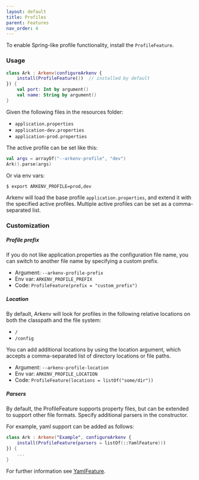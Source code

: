 ```yaml
---
layout: default
title: Profiles
parent: Features
nav_order: 4
---
```


To enable Spring-like profile functionality, install the `ProfileFeature`.

### Usage

```kotlin
class Ark : Arkenv(configureArkenv { 
    install(ProfileFeature())  // installed by default
}) { 
    val port: Int by argument()
    val name: String by argument()
}
```

Given the following files in the resources folder:
* `application.properties`
* `application-dev.properties`
* `application-prod.properties`

The active profile can be set like this:
```kotlin
val args = arrayOf("--arkenv-profile", "dev")
Ark().parse(args)
```

Or via env vars:
```bash
$ export ARKENV_PROFILE=prod,dev
```

Arkenv will load the base profile `application.properties`,
and extend it with the specified active profiles.
Multiple active profiles can be set as a comma-separated list.

### Customization

##### Profile prefix
If you do not like application.properties as the configuration file name,
you can switch to another file name by specifying a custom prefix.

* Argument: `--arkenv-profile-prefix`
* Env var: `ARKENV_PROFILE_PREFIX`
* Code: `ProfileFeature(prefix = "custom_prefix")`

##### Location
By default, Arkenv will look for profiles in the following relative locations
on both the classpath and the file system:
* `/`
* `/config`

You can add additional locations by using the location argument,
which accepts a comma-separated list of directory locations or file paths.

* Argument: `--arkenv-profile-location`
* Env var: `ARKENV_PROFILE_LOCATION`
* Code: `ProfileFeature(locations = listOf("some/dir"))`

##### Parsers

By default, the ProfileFeature supports property files, but can be
extended to support other file formats.
Specify additional parsers in the constructor.

For example, yaml support can be added as follows:

```kotlin
class Ark : Arkenv("Example", configureArkenv {
    install(ProfileFeature(parsers = listOf(::YamlFeature)))
}) {
    ...
}

```

For further information see [YamlFeature]({{site.baseurl}}features/yaml).
